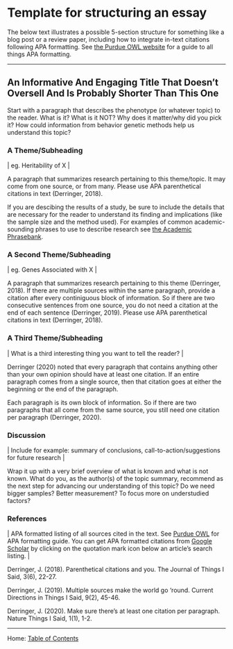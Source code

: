 # Template for structuring an essay

The below text illustrates a possible 5-section structure for something like a blog post or a review paper, including how to integrate in-text citations following APA formatting. See [the Purdue OWL website](https://owl.purdue.edu/owl/research_and_citation/apa_style/apa_formatting_and_style_guide/general_format.html) for a guide to all things APA formatting.

---------------------------------------------

## An Informative And Engaging Title That Doesn’t Oversell And Is Probably Shorter Than This One

Start with a paragraph that describes the phenotype (or whatever topic) to the reader. What is it? What is it NOT? Why does it matter/why did you pick it? How could information from behavior genetic methods help us understand this topic?

### A Theme/Subheading

| eg. Heritability of X |

A paragraph that summarizes research pertaining to this theme/topic. It may come from one source, or from many. Please use APA parenthetical citations in text (Derringer, 2018).

If you are descibing the results of a study, be sure to include the details that are necessary for the reader to understand its finding and implications (like the sample size and the method used). For examples of common academic-sounding phrases to use to describe research see [the Academic Phrasebank](http://www.phrasebank.manchester.ac.uk/).

### A Second Theme/Subheading

| eg. Genes Associated with X |

A paragraph that summarizes research pertaining to this theme (Derringer, 2018). If there are multiple sources within the same paragraph, provide a citation after every continiguous block of information. So if there are two consecutive sentences from one source, you do not need a citation at the end of each sentence (Derringer, 2019). Please use APA parenthetical citations in text (Derringer, 2018).

### A Third Theme/Subheading

| What is a third interesting thing you want to tell the reader? |

Derringer (2020) noted that every paragraph that contains anything other than your own opinion should have at least one citation. If an entire paragraph comes from a single source, then that citation goes at either the beginning or the end of the paragraph.

Each paragraph is its own block of information. So if there are two paragraphs that all come from the same source, you still need one citation per paragraph (Derringer, 2020).

### Discussion

| Include for example: summary of conclusions, call-to-action/suggestions for future research |

Wrap it up with a very brief overview of what is known and what is not known. What do you, as the author(s) of the topic summary, recommend as the next step for advancing our understanding of this topic? Do we need bigger samples? Better measurement? To focus more on understudied factors?

### References

| APA formatted listing of all sources cited in the text. See [Purdue OWL](https://owl.purdue.edu/owl/research_and_citation/apa_style/apa_formatting_and_style_guide/reference_list_articles_in_periodicals.html) for APA formatting guide. You can get APA formatted citations from [Google Scholar](https://scholar.google.com/) by clicking on the quotation mark icon below an article’s search listing. |

Derringer, J. (2018). Parenthetical citations and you. The Journal of Things I Said, 3(6), 22-27.

Derringer, J. (2019). Multiple sources make the world go ‘round. Current Directions in Things I Said, 9(2), 45-46.

Derringer, J. (2020). Make sure there’s at least one citation per paragraph. Nature Things I Said, 1(1), 1-2.

------------------------------------------------

Home: [Table of Contents](../index.md)
